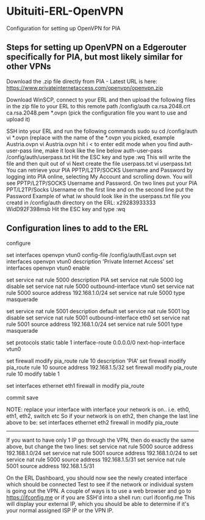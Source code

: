 # Ubituiti-ERL-OpenVPN
Configuration for setting up OpenVPN for PIA

## Steps for setting up OpenVPN on a Edgerouter specifically for PIA, but most likely similar for other VPNs ##

Download the .zip file directly from PIA - Latest URL is here:
https://www.privateinternetaccess.com/openvpn/openvpn.zip

Download WinSCP, connect to your ERL and then upload the following files in the zip file to your ERL to this remote path /config/auth 
ca.rsa.2048.crt
ca.rsa.2048.pem
*.ovpn (pick the configuration file you want to use and upload it)

SSH into your ERL and run the following commands
sudo su
cd /config/auth
vi *.ovpn (replace with the name of the *.ovpn you picked, example Austria.ovpn
vi Austria.ovpn
hit i < to enter edit mode
when you find auth-user-pass line, make it look like the line below
auth-user-pass /config/auth/userpass.txt
Hit the ESC key and type :wq
This will write the file and then quit out of vi
Next create the file userpass.txt
vi userpass.txt
You can retrieve your PIA PPTP/L2TP/SOCKS Username and Password by logging into PIA online, selecting My Account and scrolling down.
You will see PPTP/L2TP/SOCKS Username and Password.
On two lines put your PIA PPT/L2TP/Socks Username on the first line and on the second line put the Password
Example of what iw should look like in the userpass.txt file you creatd in /config/auth directory on the ERL:
x29283933333
WidD92F398msb
Hit the ESC key and type :wq

## Configuration lines to add to the ERL ##

configure

set interfaces openvpn vtun0 config-file /config/auth/East.ovpn
set interfaces openvpn vtun0 description 'Private Internet Access'
set interfaces openvpn vtun0 enable

set service nat rule 5000 description PIA
set service nat rule 5000 log disable
set service nat rule 5000 outbound-interface vtun0
set service nat rule 5000 source address 192.168.1.0/24
set service nat rule 5000 type masquerade

set service nat rule 5001 description default
set service nat rule 5001 log disable
set service nat rule 5001 outbound-interface eth0
set service nat rule 5001 source address 192.168.1.0/24
set service nat rule 5001 type masquerade

set protocols static table 1 interface-route 0.0.0.0/0 next-hop-interface vtun0

set firewall modify pia_route rule 10 description 'PIA'
set firewall modify pia_route rule 10 source address 192.168.1.5/32
set firewall modify pia_route rule 10 modify table 1

set interfaces ethernet eth1 firewall in modify pia_route

commit
save

NOTE: replace your interface with interface your network is on.. i.e. eth0, eth1, eth2, switch etc
So if your network is on eth2, then change the last line above to be:
set interfaces ethernet eth2 firewall in modify pia_route

------------------------

If you want to have only 1 IP go through the VPN, then do exactly the same above, but change the two lines:
set service nat rule 5000 source address 192.168.1.0/24
set service nat rule 5001 source address 192.168.1.0/24
to
set service nat rule 5000 source address 192.168.1.5/31
set service nat rule 5001 source address 192.168.1.5/31

On the ERL Dashboard, you should now see the newly created interface which should be connected
Test to see if the network or individual system is going out the VPN.
A couple of ways is to use a web browser and go to https://ifconfig.me or if you are SSH'd into a shell run: curl ifconfig.me
This will display your external IP, which you should be able to determine if it's your normal assigned ISP IP or the VPN IP.


